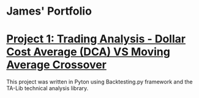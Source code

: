 # James' Portfolio

# [Project 1: Trading Analysis - Dollar Cost Average (DCA) VS Moving Average Crossover](https://github.com/jd16641/PortfolioProjects/blob/main/Dollar%20Cost%20Average%20Vs%20Moving%20Average%20Returns%20from%202022%20to%20Present%202.0.ipynb)

This project was written in Pyton using Backtesting.py framework and the TA-Lib technical analysis library. 
